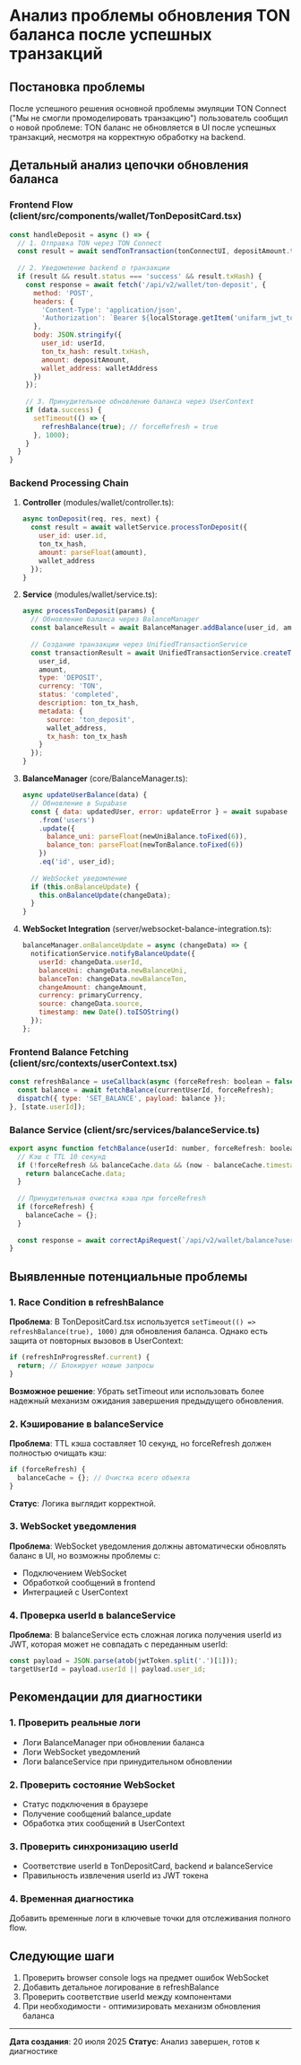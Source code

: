 # Анализ проблемы обновления TON баланса после успешных транзакций

## Постановка проблемы
После успешного решения основной проблемы эмуляции TON Connect ("Мы не смогли промоделировать транзакцию") пользователь сообщил о новой проблеме: TON баланс не обновляется в UI после успешных транзакций, несмотря на корректную обработку на backend.

## Детальный анализ цепочки обновления баланса

### Frontend Flow (client/src/components/wallet/TonDepositCard.tsx)
```javascript
const handleDeposit = async () => {
  // 1. Отправка TON через TON Connect
  const result = await sendTonTransaction(tonConnectUI, depositAmount.toString(), 'UniFarm Deposit');
  
  // 2. Уведомление backend о транзакции
  if (result && result.status === 'success' && result.txHash) {
    const response = await fetch('/api/v2/wallet/ton-deposit', {
      method: 'POST',
      headers: {
        'Content-Type': 'application/json',
        'Authorization': `Bearer ${localStorage.getItem('unifarm_jwt_token')}`
      },
      body: JSON.stringify({
        user_id: userId,
        ton_tx_hash: result.txHash,
        amount: depositAmount,
        wallet_address: walletAddress
      })
    });
    
    // 3. Принудительное обновление баланса через UserContext
    if (data.success) {
      setTimeout(() => {
        refreshBalance(true); // forceRefresh = true
      }, 1000);
    }
  }
}
```

### Backend Processing Chain
1. **Controller** (modules/wallet/controller.ts):
   ```javascript
   async tonDeposit(req, res, next) {
     const result = await walletService.processTonDeposit({
       user_id: user.id,
       ton_tx_hash,
       amount: parseFloat(amount),
       wallet_address
     });
   }
   ```

2. **Service** (modules/wallet/service.ts):
   ```javascript
   async processTonDeposit(params) {
     // Обновление баланса через BalanceManager
     const balanceResult = await BalanceManager.addBalance(user_id, amount, 'TON');
     
     // Создание транзакции через UnifiedTransactionService
     const transactionResult = await UnifiedTransactionService.createTransaction({
       user_id,
       amount,
       type: 'DEPOSIT',
       currency: 'TON',
       status: 'completed',
       description: ton_tx_hash,
       metadata: {
         source: 'ton_deposit',
         wallet_address,
         tx_hash: ton_tx_hash
       }
     });
   }
   ```

3. **BalanceManager** (core/BalanceManager.ts):
   ```javascript
   async updateUserBalance(data) {
     // Обновление в Supabase
     const { data: updatedUser, error: updateError } = await supabase
       .from('users')
       .update({
         balance_uni: parseFloat(newUniBalance.toFixed(6)),
         balance_ton: parseFloat(newTonBalance.toFixed(6))
       })
       .eq('id', user_id);
     
     // WebSocket уведомление
     if (this.onBalanceUpdate) {
       this.onBalanceUpdate(changeData);
     }
   }
   ```

4. **WebSocket Integration** (server/websocket-balance-integration.ts):
   ```javascript
   balanceManager.onBalanceUpdate = async (changeData) => {
     notificationService.notifyBalanceUpdate({
       userId: changeData.userId,
       balanceUni: changeData.newBalanceUni,
       balanceTon: changeData.newBalanceTon,
       changeAmount: changeAmount,
       currency: primaryCurrency,
       source: changeData.source,
       timestamp: new Date().toISOString()
     });
   };
   ```

### Frontend Balance Fetching (client/src/contexts/userContext.tsx)
```javascript
const refreshBalance = useCallback(async (forceRefresh: boolean = false) => {
  const balance = await fetchBalance(currentUserId, forceRefresh);
  dispatch({ type: 'SET_BALANCE', payload: balance });
}, [state.userId]);
```

### Balance Service (client/src/services/balanceService.ts)
```javascript
export async function fetchBalance(userId: number, forceRefresh: boolean = false): Promise<Balance> {
  // Кэш с TTL 10 секунд
  if (!forceRefresh && balanceCache.data && (now - balanceCache.timestamp) < 10000) {
    return balanceCache.data;
  }
  
  // Принудительная очистка кэша при forceRefresh
  if (forceRefresh) {
    balanceCache = {};
  }
  
  const response = await correctApiRequest(`/api/v2/wallet/balance?user_id=${targetUserId}`, 'GET');
}
```

## Выявленные потенциальные проблемы

### 1. Race Condition в refreshBalance
**Проблема**: В TonDepositCard.tsx используется `setTimeout(() => refreshBalance(true), 1000)` для обновления баланса. Однако есть защита от повторных вызовов в UserContext:

```javascript
if (refreshInProgressRef.current) {
  return; // Блокирует новые запросы
}
```

**Возможное решение**: Убрать setTimeout или использовать более надежный механизм ожидания завершения предыдущего обновления.

### 2. Кэширование в balanceService
**Проблема**: TTL кэша составляет 10 секунд, но forceRefresh должен полностью очищать кэш:

```javascript
if (forceRefresh) {
  balanceCache = {}; // Очистка всего объекта
}
```

**Статус**: Логика выглядит корректной.

### 3. WebSocket уведомления
**Проблема**: WebSocket уведомления должны автоматически обновлять баланс в UI, но возможны проблемы с:
- Подключением WebSocket
- Обработкой сообщений в frontend
- Интеграцией с UserContext

### 4. Проверка userId в balanceService
**Проблема**: В balanceService есть сложная логика получения userId из JWT, которая может не совпадать с переданным userId:

```javascript
const payload = JSON.parse(atob(jwtToken.split('.')[1]));
targetUserId = payload.userId || payload.user_id;
```

## Рекомендации для диагностики

### 1. Проверить реальные логи
- Логи BalanceManager при обновлении баланса
- Логи WebSocket уведомлений
- Логи balanceService при принудительном обновлении

### 2. Проверить состояние WebSocket
- Статус подключения в браузере
- Получение сообщений balance_update
- Обработка этих сообщений в UserContext

### 3. Проверить синхронизацию userId
- Соответствие userId в TonDepositCard, backend и balanceService
- Правильность извлечения userId из JWT токена

### 4. Временная диагностика
Добавить временные логи в ключевые точки для отслеживания полного flow.

## Следующие шаги
1. Проверить browser console logs на предмет ошибок WebSocket
2. Добавить детальное логирование в refreshBalance
3. Проверить соответствие userId между компонентами
4. При необходимости - оптимизировать механизм обновления баланса

---
**Дата создания**: 20 июля 2025
**Статус**: Анализ завершен, готов к диагностике
